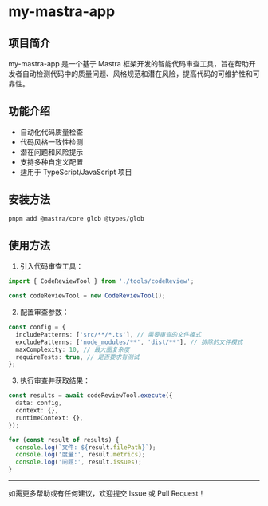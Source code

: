 # my-mastra-app

## 项目简介

my-mastra-app 是一个基于 Mastra 框架开发的智能代码审查工具，旨在帮助开发者自动检测代码中的质量问题、风格规范和潜在风险，提高代码的可维护性和可靠性。

## 功能介绍

- 自动化代码质量检查
- 代码风格一致性检测
- 潜在问题和风险提示
- 支持多种自定义配置
- 适用于 TypeScript/JavaScript 项目

## 安装方法

```bash
pnpm add @mastra/core glob @types/glob
```

## 使用方法

1. 引入代码审查工具：

```typescript
import { CodeReviewTool } from './tools/codeReview';

const codeReviewTool = new CodeReviewTool();
```

2. 配置审查参数：

```typescript
const config = {
  includePatterns: ['src/**/*.ts'], // 需要审查的文件模式
  excludePatterns: ['node_modules/**', 'dist/**'], // 排除的文件模式
  maxComplexity: 10, // 最大圈复杂度
  requireTests: true, // 是否要求有测试
};
```

3. 执行审查并获取结果：

```typescript
const results = await codeReviewTool.execute({
  data: config,
  context: {},
  runtimeContext: {},
});

for (const result of results) {
  console.log(`文件: ${result.filePath}`);
  console.log('度量:', result.metrics);
  console.log('问题:', result.issues);
}
```

---

如需更多帮助或有任何建议，欢迎提交 Issue 或 Pull Request！ 